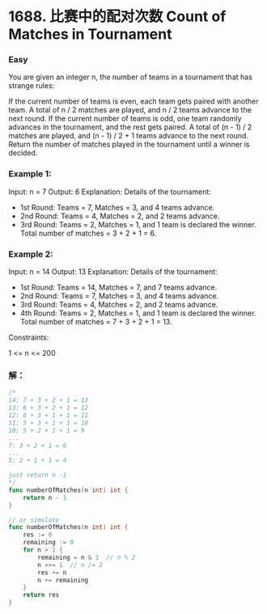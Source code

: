 # 1688.  比赛中的配对次数 Count of Matches in Tournament

### Easy

You are given an integer n, the number of teams in a tournament that has strange rules:

If the current number of teams is even, each team gets paired with another team. A total of n / 2 matches are played, and n / 2 teams advance to the next round.
If the current number of teams is odd, one team randomly advances in the tournament, and the rest gets paired. A total of (n - 1) / 2 matches are played, and (n - 1) / 2 + 1 teams advance to the next round.
Return the number of matches played in the tournament until a winner is decided.

### Example 1:

Input: n = 7
Output: 6
Explanation: Details of the tournament: 
- 1st Round: Teams = 7, Matches = 3, and 4 teams advance.
- 2nd Round: Teams = 4, Matches = 2, and 2 teams advance.
- 3rd Round: Teams = 2, Matches = 1, and 1 team is declared the winner.
Total number of matches = 3 + 2 + 1 = 6.

### Example 2:

Input: n = 14
Output: 13
Explanation: Details of the tournament:
- 1st Round: Teams = 14, Matches = 7, and 7 teams advance.
- 2nd Round: Teams = 7, Matches = 3, and 4 teams advance.
- 3rd Round: Teams = 4, Matches = 2, and 2 teams advance.
- 4th Round: Teams = 2, Matches = 1, and 1 team is declared the winner.
Total number of matches = 7 + 3 + 2 + 1 = 13.

Constraints:

1 <= n <= 200


### 解：

```go
/*
14: 7 + 3 + 2 + 1 = 13
13: 6 + 3 + 2 + 1 = 12
12: 6 + 3 + 1 + 1 = 11
11: 5 + 3 + 1 + 1 = 10
10: 5 + 2 + 1 + 1 = 9
...
7: 3 + 2 + 1 = 6
...
5: 2 + 1 + 1 = 4

just return n -1
*/
func numberOfMatches(n int) int {
    return n - 1
}

// or simulate
func numberOfMatches(n int) int {
	res := 0
	remaining := 0
	for n > 1 {
		remaining = n & 1  // n % 2
		n >>= 1  // n /= 2
		res += n
		n += remaining
	}
	return res
}
```